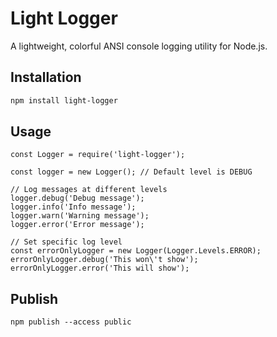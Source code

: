# Light Logger

A lightweight, colorful ANSI console logging utility for Node.js.

## Installation

```bash
npm install light-logger
```

## Usage
```
const Logger = require('light-logger');

const logger = new Logger(); // Default level is DEBUG

// Log messages at different levels
logger.debug('Debug message');
logger.info('Info message');
logger.warn('Warning message');
logger.error('Error message');

// Set specific log level
const errorOnlyLogger = new Logger(Logger.Levels.ERROR);
errorOnlyLogger.debug('This won\'t show');
errorOnlyLogger.error('This will show');
```

## Publish
```
npm publish --access public
```